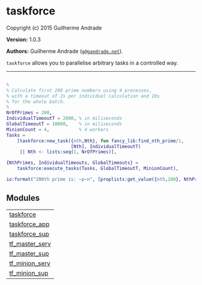 

# taskforce #

Copyright (c) 2015 Guilherme Andrade

__Version:__ 1.0.3

__Authors:__ Guilherme Andrade ([`g@gandrade.net`](mailto:g@gandrade.net)).

`taskforce` allows you to parallelise arbitrary tasks in a controlled way.


---------


```erlang

%
% Calculate first 200 prime numbers using 4 processes,
% with a timeout of 2s per individual calculation and 10s
% for the whole batch.
%
NrOfPrimes = 200,
IndividualTimeoutT = 2000, % in miliseconds
GlobalTimeoutT = 10000,    % in miliseconds
MinionCount = 4,           % 4 workers
Tasks =
    [taskforce:new_task({nth,Nth}, fun fancy_lib:find_nth_prime/1,
                        [Nth], IndividualTimeoutT)
     || Nth <- lists:seq(1, NrOfPrimes)],

{NthPrimes, IndividualTimeouts, GlobalTimeouts} =
    taskforce:execute_tasks(Tasks, GlobalTimeoutT, MinionCount),

io:format("200th prime is: ~p~n", [proplists:get_value({nth,200}, NthPrimes)]).

```



## Modules ##


<table width="100%" border="0" summary="list of modules">
<tr><td><a href="https://github.com/g-andrade/taskforce/blob/master/doc/taskforce.md" class="module">taskforce</a></td></tr>
<tr><td><a href="https://github.com/g-andrade/taskforce/blob/master/doc/taskforce_app.md" class="module">taskforce_app</a></td></tr>
<tr><td><a href="https://github.com/g-andrade/taskforce/blob/master/doc/taskforce_sup.md" class="module">taskforce_sup</a></td></tr>
<tr><td><a href="https://github.com/g-andrade/taskforce/blob/master/doc/tf_master_serv.md" class="module">tf_master_serv</a></td></tr>
<tr><td><a href="https://github.com/g-andrade/taskforce/blob/master/doc/tf_master_sup.md" class="module">tf_master_sup</a></td></tr>
<tr><td><a href="https://github.com/g-andrade/taskforce/blob/master/doc/tf_minion_serv.md" class="module">tf_minion_serv</a></td></tr>
<tr><td><a href="https://github.com/g-andrade/taskforce/blob/master/doc/tf_minion_sup.md" class="module">tf_minion_sup</a></td></tr></table>

